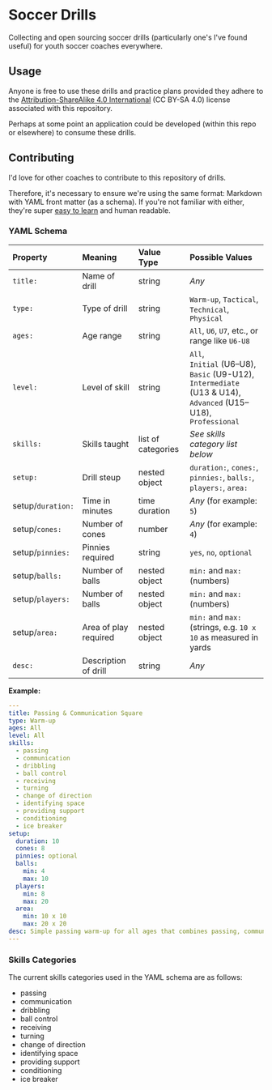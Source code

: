 # Soccer Drills

Collecting and open sourcing soccer drills (particularly one's I've found useful) for youth soccer coaches everywhere.

## Usage

Anyone is free to use these drills and practice plans provided they adhere to the [Attribution-ShareAlike 4.0 International](https://creativecommons.org/licenses/by-sa/4.0/) (CC BY-SA 4.0) license associated with this repository.

Perhaps at some point an application could be developed (within this repo or elsewhere) to consume these drills.

## Contributing

I'd love for other coaches to contribute to this repository of drills.

Therefore, it's necessary to ensure we're using the same format: Markdown with YAML front matter (as a schema). If you're not familiar with either, they're super [easy to learn](https://learn-the-web.algonquindesign.ca/topics/markdown-yaml-cheat-sheet/) and human readable.

### YAML Schema

| Property | Meaning        | Value Type | Possible Values |
| :---     | :---           | :---       | :---            |
| `title:`  | Name of drill  | string     | _Any_           |
| `type:`   | Type of drill  | string     | `Warm-up`, `Tactical`, `Technical`, `Physical` |
| `ages:`   | Age range      | string     | `All`, `U6`, `U7`, etc., or range like `U6-U8`   |
| `level:`  | Level of skill | string     | `All`,<br>`Initial` (U6–U8),<br>`Basic` (U9-U12),<br>`Intermediate` (U13 & U14),<br>`Advanced` (U15–U18),<br>`Professional` |
| `skills:` | Skills taught  | list of categories | _See skills category list below_  |
| `setup:`  | Drill steup    | nested object | `duration:`, `cones:`, `pinnies:`, `balls:`, `players:`, `area:`  |
| setup/`duration:` | Time in minutes | time duration | _Any_ (for example: `5`) |
| setup/`cones:` | Number of cones | number | _Any_ (for example: `4`) |
| setup/`pinnies:` | Pinnies required | string | `yes`, `no`, `optional` |
| setup/`balls:` | Number of balls | nested object | `min:` and `max:` (numbers) |
| setup/`players:` | Number of balls | nested object | `min:` and `max:` (numbers) |
| setup/`area:` | Area of play required | nested object | `min:` and `max:` (strings, e.g. `10 x 10` as measured in yards |
| `desc:`  | Description of drill | string | _Any_           |

**Example:**

```yaml
---
title: Passing & Communication Square
type: Warm-up
ages: All
level: All
skills:
  - passing
  - communication
  - dribbling
  - ball control
  - receiving
  - turning
  - change of direction
  - identifying space
  - providing support
  - conditioning
  - ice breaker
setup:
  duration: 10
  cones: 8
  pinnies: optional
  balls:
    min: 4
    max: 10
  players:
    min: 8
    max: 20
  area:
    min: 10 x 10
    max: 20 x 20
desc: Simple passing warm-up for all ages that combines passing, communication, dribbling, turning & receiving, and finding open teammates.
---
```

### Skills Categories

The current skills categories used in the YAML schema are as follows:

- passing
- communication
- dribbling
- ball control
- receiving
- turning
- change of direction
- identifying space
- providing support
- conditioning
- ice breaker
